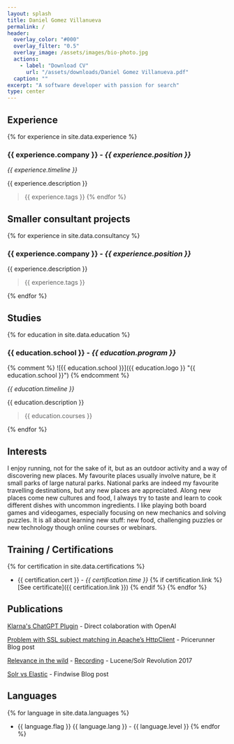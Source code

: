 ```yaml
---
layout: splash
title: Daniel Gomez Villanueva
permalink: /
header:
  overlay_color: "#000"
  overlay_filter: "0.5"
  overlay_image: /assets/images/bio-photo.jpg
  actions:
    - label: "Download CV"
      url: "/assets/downloads/Daniel Gomez Villanueva.pdf"
  caption: ""
excerpt: "A software developer with passion for search"
type: center
---
```


## Experience

{% for experience in site.data.experience %}

### {{ experience.company }} - _{{ experience.position }}_

_{{ experience.timeline }}_

{{ experience.description }}

> {{ experience.tags }}
> {% endfor %}

## Smaller consultant projects

{% for experience in site.data.consultancy %}

### {{ experience.company }} - _{{ experience.position }}_

{{ experience.description }}

> {{ experience.tags }}

{% endfor %}

## Studies

{% for education in site.data.education %}

### {{ education.school }} - _{{ education.program }}_

{% comment %}
![{{ education.school }}]({{ education.logo }} "{{ education.school }}")
{% endcomment %}

_{{ education.timeline }}_

{{ education.description }}

> {{ education.courses }}

{% endfor %}

## Interests

I enjoy running, not for the sake of it, but as an outdoor activity and a way of discovering new places. My favourite places usually involve nature, be it small parks of large natural parks. National parks are indeed my favourite travelling destinations, but any new places are appreciated. Along new places come new cultures and food, I always try to taste and learn to cook different dishes with uncommon ingredients. I like playing both board games and videogames, especially focusing on new mechanics and solving puzzles. It is all about learning new stuff: new food, challenging puzzles or new technology though online courses or webinars.

## Training / Certifications

{% for certification in site.data.certifications %}

- {{ certification.cert }} - _{{ certification.time }}_ {% if certification.link %} [See certificate]({{ certification.link }}) {% endif %} {% endfor %}

## Publications

[Klarna's ChatGPT Plugin](https://www.klarna.com/international/press/klarna-brings-smoooth-shopping-to-chatgpt/) - Direct colaboration with OpenAI

[Problem with SSL subject matching in Apache’s HttpClient](https://medium.com/pricerunner-tech/problem-with-ssl-subject-matching-in-apaches-httpclient-48b196931772) - Pricerunner Blog post

[Relevance in the wild](https://www.slideshare.net/lucidworks/relevance-in-the-wild-daniel-gomez-vilanueva-findwise) - [Recording](https://www.youtube.com/watch?v=Tf3tEn1bZfM) -
Lucene/Solr Revolution 2017

[Solr vs Elastic](https://findwise.com/blog/solr-or-elasticsearch/) - Findwise Blog post

## Languages

{% for language in site.data.languages %}

- {{ language.flag }} {{ language.lang }} - {{ language.level }} {% endfor %}
